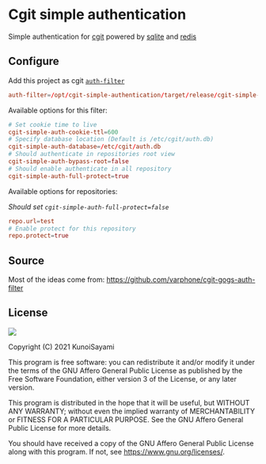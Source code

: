 # Cgit simple authentication

Simple authentication for [cgit](https://wiki.archlinux.org/title/Cgit) powered by [sqlite](https://wiki.archlinux.org/title/SQLite) and [redis](https://wiki.archlinux.org/title/Redis)

## Configure

Add this project as cgit [`auth-filter`](https://man.archlinux.org/man/cgitrc.5#FILTER_API)

```conf
auth-filter=/opt/cgit-simple-authentication/target/release/cgit-simple-authentication
```

Available options for this filter:

```conf
# Set cookie time to live
cgit-simple-auth-cookie-ttl=600
# Specify database location (Default is /etc/cgit/auth.db) 
cgit-simple-auth-database=/etc/cgit/auth.db
# Should authenticate in repositories root view
cgit-simple-auth-bypass-root=false
# Should enable authenticate in all repository
cgit-simple-auth-full-protect=true
```

Available options for repositories:

_Should set `cgit-simple-auth-full-protect=false`_ 

```conf
repo.url=test
# Enable protect for this repository
repo.protect=true
```

## Source

Most of the ideas come from: https://github.com/varphone/cgit-gogs-auth-filter

## License

[![](https://www.gnu.org/graphics/agplv3-155x51.png)](https://www.gnu.org/licenses/agpl-3.0.txt)

Copyright (C) 2021 KunoiSayami

This program is free software: you can redistribute it and/or modify it under the terms of the GNU Affero General Public License as published by the Free Software Foundation, either version 3 of the License, or any later version.

This program is distributed in the hope that it will be useful, but WITHOUT ANY WARRANTY; without even the implied warranty of MERCHANTABILITY or FITNESS FOR A PARTICULAR PURPOSE. See the GNU Affero General Public License for more details.

You should have received a copy of the GNU Affero General Public License along with this program. If not, see <https://www.gnu.org/licenses/>.
